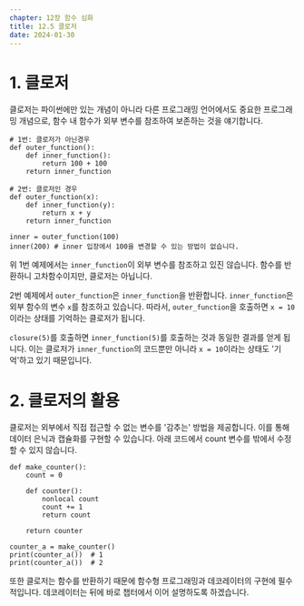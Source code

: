 ```yaml
---
chapter: 12장 함수 심화
title: 12.5 클로저
date: 2024-01-30
---
```


# 1. 클로저

클로저는 파이썬에만 있는 개념이 아니라 다른 프로그래밍 언어에서도 중요한 프로그래밍 개념으로, 함수 내 함수가 외부 변수를 참조하여 보존하는 것을 얘기합니다.

```python-exec
# 1번: 클로저가 아닌경우
def outer_function():
    def inner_function():
        return 100 + 100
    return inner_function

# 2번: 클로저인 경우
def outer_function(x):
    def inner_function(y):
        return x + y
    return inner_function

inner = outer_function(100)
inner(200) # inner 입장에서 100을 변경할 수 있는 방법이 없습니다.
```

위 1번 예제에서는 `inner_function`이 외부 변수를 참조하고 있진 않습니다. 함수를 반환하니 고차함수이지만, 클로저는 아닙니다.

2번 예제에서 `outer_function`은 `inner_function`을 반환합니다. `inner_function`은 외부 함수의 변수 `x`를 참조하고 있습니다. 따라서, `outer_function`을 호출하면 `x = 10`이라는 상태를 기억하는 클로저가 됩니다.

`closure(5)`를 호출하면 `inner_function(5)`를 호출하는 것과 동일한 결과를 얻게 됩니다. 이는 클로저가 `inner_function`의 코드뿐만 아니라 `x = 10`이라는 상태도 '기억'하고 있기 때문입니다.

# 2. 클로저의 활용

클로저는 외부에서 직접 접근할 수 없는 변수를 '감추는' 방법을 제공합니다. 이를 통해 데이터 은닉과 캡슐화를 구현할 수 있습니다. 아래 코드에서 count 변수를 밖에서 수정할 수 있지 않습니다.

```python-exec
def make_counter():
    count = 0

    def counter():
        nonlocal count
        count += 1
        return count

    return counter

counter_a = make_counter()
print(counter_a())  # 1
print(counter_a())  # 2
```

또한 클로저는 함수를 반환하기 때문에 함수형 프로그래밍과 데코레이터의 구현에 필수적입니다. 데코레이터는 뒤에 바로 챕터에서 이어 설명하도록 하겠습니다.
